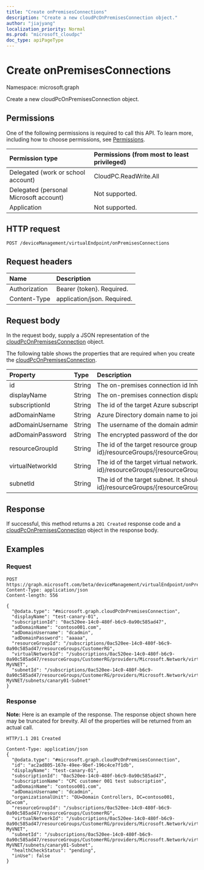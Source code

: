 ```yaml
---
title: "Create onPremisesConnections"
description: "Create a new cloudPcOnPremisesConnection object."
author: "jiajyang"
localization_priority: Normal
ms.prod: "microsoft_cloudpc"
doc_type: apiPageType
---
```


# Create onPremisesConnections
Namespace: microsoft.graph

Create a new cloudPcOnPremisesConnection object.

## Permissions
One of the following permissions is required to call this API. To learn more, including how to choose permissions, see [Permissions](/graph/permissions-reference).

|Permission type|Permissions (from most to least privileged)|
|:---|:---|
|Delegated (work or school account)|CloudPC.ReadWrite.All|
|Delegated (personal Microsoft account)|Not supported.|
|Application|Not supported.|

## HTTP request

<!-- {
  "blockType": "ignored"
}
-->
``` http
POST /deviceManagement/virtualEndpoint/onPremisesConnections
```

## Request headers
|Name|Description|
|:---|:---|
|Authorization|Bearer {token}. Required.|
|Content-Type|application/json. Required.|

## Request body
In the request body, supply a JSON representation of the [cloudPcOnPremisesConnection](../resources/cloudpconpremisesconnection.md) object.

The following table shows the properties that are required when you create the [cloudPcOnPremisesConnection](../resources/cloudpconpremisesconnection.md).

|Property|Type|Description|
|:---|:---|:---|
|id|String|The on-premises connection id Inherited from [entity](../resources/entity.md)|
|displayName|String|The on-premises connection display name|
|subscriptionId|String|The id of the target Azure subscription|
|adDomainName|String|Azure Directory domain name to join|
|adDomainUsername|String|The username of the domain administrator|
|adDomainPassword|String|The encrypted password of the domain administrator|
|resourceGroupId|String|The id of the target resource group. It should be in this format: “/subscriptions/{subscription-id}/resourceGroups/{resourceGroupName}”|
|virtualNetworkId|String|The id of the target virtual network. It should be in this format: “/subscriptions/{subscription-id}/resourceGroups/{resourceGroupName}/providers/Microsoft.Network/virtualNetworks/{virtualNetworkName}”|
|subnetId|String|The id of the target subnet. It should be in this format: “/subscriptions/{subscription-id}/resourceGroups/{resourceGroupName}/providers/Microsoft.Network/virtualNetworks/{virtualNetworkId}/subnets/{subnetName}”|


## Response

If successful, this method returns a `201 Created` response code and a [cloudPcOnPremisesConnection](../resources/cloudpconpremisesconnection.md) object in the response body.

## Examples

### Request
<!-- {
  "blockType": "request",
  "name": "create_cloudpconpremisesconnection_from_cloudpconpremisesconnection"
}
-->
``` http
POST https://graph.microsoft.com/beta/deviceManagement/virtualEndpoint/onPremisesConnections
Content-Type: application/json
Content-length: 556

{
  "@odata.type": "#microsoft.graph.cloudPcOnPremisesConnection",
  "displayName": "test-canary-01",
  "subscriptionId": "0ac520ee-14c0-480f-b6c9-0a90c585ad47",
  "adDomainName": "contoso001.com",
  "adDomainUsername": "dcadmin",
  "adDomainPassword": "aaaaa",
  "resourceGroupId": "/subscriptions/0ac520ee-14c0-480f-b6c9-0a90c585ad47/resourceGroups/CustomerRG",
  "virtualNetworkId": "/subscriptions/0ac520ee-14c0-480f-b6c9-0a90c585ad47/resourceGroups/CustomerRG/providers/Microsoft.Network/virtualNetworks/canary01-MyVNET",
  "subnetId": "/subscriptions/0ac520ee-14c0-480f-b6c9-0a90c585ad47/resourceGroups/CustomerRG/providers/Microsoft.Network/virtualNetworks/canary01-MyVNET/subnets/canary01-Subnet"
}
```


### Response
**Note:** Here is an example of the response. The response object shown here may be truncated for brevity. All of the properties will be returned from an actual call.
<!-- {
  "blockType": "response",
  "truncated": true,
  "@odata.type": "microsoft.graph.cloudPcOnPremisesConnection"
}
-->
``` http
HTTP/1.1 201 Created

Content-Type: application/json
{
  "@odata.type": "#microsoft.graph.cloudPcOnPremisesConnection",
  "id": "ac2ad805-167e-49ee-9bef-196c4ce7f1db",
  "displayName": "test-canary-01",
  "subscriptionId": "0ac520ee-14c0-480f-b6c9-0a90c585ad47",
  "subscriptionName": "CPC customer 001 test subscription",
  "adDomainName": "contoso001.com",
  "adDomainUsername": "dcadmin",
  "organizationalUnit": "OU=Domain Controllers, DC=contoso001, DC=com",
  "resourceGroupId": "/subscriptions/0ac520ee-14c0-480f-b6c9-0a90c585ad47/resourceGroups/CustomerRG",
  "virtualNetworkId": "/subscriptions/0ac520ee-14c0-480f-b6c9-0a90c585ad47/resourceGroups/CustomerRG/providers/Microsoft.Network/virtualNetworks/canary01-MyVNET",
  "subnetId": "/subscriptions/0ac520ee-14c0-480f-b6c9-0a90c585ad47/resourceGroups/CustomerRG/providers/Microsoft.Network/virtualNetworks/canary01-MyVNET/subnets/canary01-Subnet",
  "healthCheckStatus": "pending",
  "inUse": false
}
```


